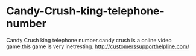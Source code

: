 # Candy-Crush-king-telephone-number
Candy Crush king telephone number.candy crush is a online video game.this game is very inetresting.
http://customerssupporthelpline.com/

